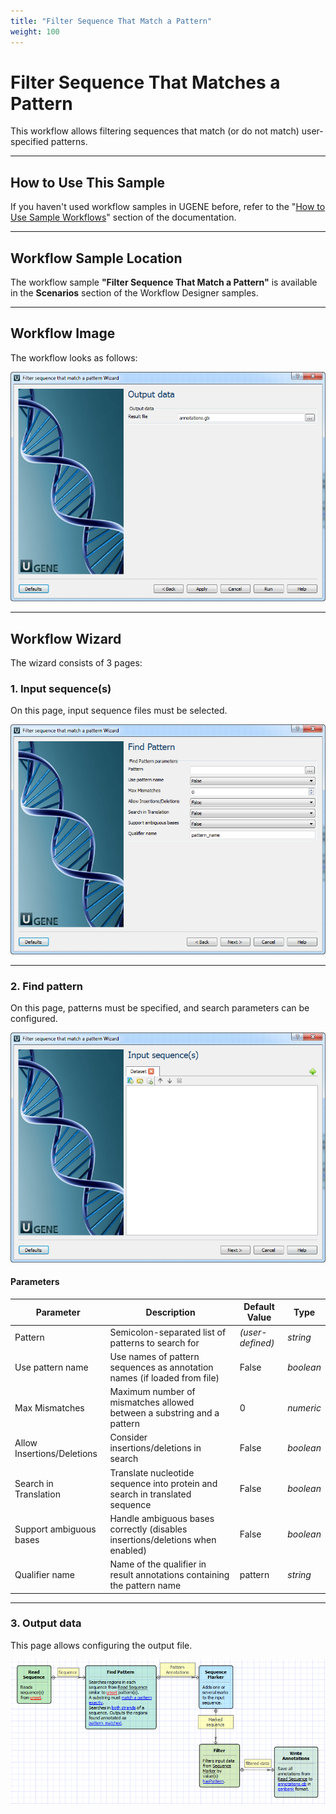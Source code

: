 ```yaml
---
title: "Filter Sequence That Match a Pattern"
weight: 100
---
```


# Filter Sequence That Matches a Pattern

This workflow allows filtering sequences that match (or do not match) user-specified patterns.

---

## How to Use This Sample

If you haven't used workflow samples in UGENE before, refer to the "[How to Use Sample Workflows](../../introduction/how-to-use-sample-workflows)" section of the documentation.

---

## Workflow Sample Location

The workflow sample **"Filter Sequence That Match a Pattern"** is available in the **Scenarios** section of the Workflow Designer samples.

---

## Workflow Image

The workflow looks as follows:

![](/images/65930530/65930531.png)

---

## Workflow Wizard

The wizard consists of 3 pages:

### 1. Input sequence(s)

On this page, input sequence files must be selected.

![](/images/65930530/65930532.png)

---

### 2. Find pattern

On this page, patterns must be specified, and search parameters can be configured.

![](/images/65930530/65930533.png)

#### Parameters

| **Parameter**              | **Description**                                                               | **Default Value** | **Type**  |
|----------------------------|-------------------------------------------------------------------------------|-------------------|-----------|
| Pattern                    | Semicolon-separated list of patterns to search for                            | *(user-defined)*  | _string_  |
| Use pattern name           | Use names of pattern sequences as annotation names (if loaded from file)      | False             | _boolean_ |
| Max Mismatches             | Maximum number of mismatches allowed between a substring and a pattern        | 0                 | _numeric_ |
| Allow Insertions/Deletions | Consider insertions/deletions in search                                       | False             | _boolean_ |
| Search in Translation      | Translate nucleotide sequence into protein and search in translated sequence  | False             | _boolean_ |
| Support ambiguous bases    | Handle ambiguous bases correctly (disables insertions/deletions when enabled) | False             | _boolean_ |
| Qualifier name             | Name of the qualifier in result annotations containing the pattern name       | pattern           | _string_  |

---

### 3. Output data

This page allows configuring the output file.

![](/images/65930530/65930534.png)